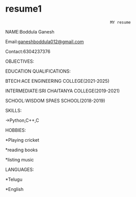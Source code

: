# resume1

                                                  MY resume

NAME:Boddula Ganesh

Email:ganeshboddula012@gmail.com

Contact:6304237376

OBJECTIVES:

EDUCATION QUALIFICATIONS:

  BTECH:ACE ENGINEERING COLLEGE(2021-2025)

  INTERMEDIATE:SRI CHAITANYA COLLEGE(2019-2021)

  SCHOOL:WISDOM SPAES SCHOOL(2018-2019)

SKILLS:

->Python,C++,C

HOBBIES:

*Playing cricket

*reading books

*listing music

LANGUAGES:

*Telugu

*English
